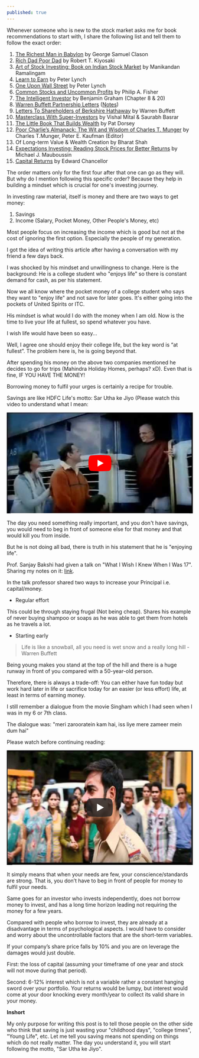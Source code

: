 ```yaml
---
published: true
---
```

Whenever someone who is new to the stock market asks me for book recommendations to start with, I share the following list and tell them to follow the exact order:

1. [The Richest Man in Babylon](https://www.amazon.in/gp/product/9388423399/ref=as_li_tl?ie=UTF8&camp=3638&creative=24630&creativeASIN=9388423399&linkCode=as2&tag=arjunbadola-21&linkId=4ee89b7a5b1c482e2ee0ec4cf1aa5991) by George Samuel Clason
2. [Rich Dad Poor Dad](https://www.amazon.in/gp/product/1612680194/ref=as_li_tl?ie=UTF8&camp=3638&creative=24630&creativeASIN=1612680194&linkCode=as2&tag=arjunbadola-21&linkId=a1b21d4d75f40bd523e4e7fe29f960d0) by Robert T. Kiyosaki
3. [Art of Stock Investing: Book on Indian Stock Market](https://www.amazon.in/gp/product/B0755L93RW/ref=as_li_tl?ie=UTF8&camp=3638&creative=24630&creativeASIN=B0755L93RW&linkCode=as2&tag=arjunbadola-21&linkId=50f43971ca3d47f475e656efb178fc27) by Manikandan Ramalingam
4. [Learn to Earn](https://www.amazon.in/gp/product/0684811634/ref=as_li_tl?ie=UTF8&camp=3638&creative=24630&creativeASIN=0684811634&linkCode=as2&tag=arjunbadola-21&linkId=fa022581e97178a293ee67fe2e7c283c) by Peter Lynch
5. [One Upon Wall Street](https://www.amazon.in/gp/product/0743200403/ref=as_li_tl?ie=UTF8&camp=3638&creative=24630&creativeASIN=0743200403&linkCode=as2&tag=arjunbadola-21&linkId=079adc7b214254217c9f7ffed320efaf) by Peter Lynch
6. [Common Stocks and Uncommon Profits](https://www.amazon.in/gp/product/B00XCC5Y0O/ref=as_li_tl?ie=UTF8&camp=3638&creative=24630&creativeASIN=B00XCC5Y0O&linkCode=as2&tag=arjunbadola-21&linkId=3cf94439685a7043b0ab4e6ed13121f3) by Philip A. Fisher
7. [The Intelligent Investor](https://www.amazon.in/gp/product/0062312685/ref=as_li_tl?ie=UTF8&camp=3638&creative=24630&creativeASIN=0062312685&linkCode=as2&tag=arjunbadola-21&linkId=7331a4efc334a161018268929b3d9895) by Benjamin Graham (Chapter 8 & 20)
8. [Warren Buffett Partnership Letters](http://csinvesting.org/wp-content/uploads/2012/05/complete_buffett_partnership_letters-1957-70_in-sections.pdf) ([Notes](https://twitter.com/badola_arjun/status/1319278098370625540?ref_src=twsrc%5Etfw%7Ctwcamp%5Etweetembed&ref_url=notion%3A%2F%2Fwww.notion.so%2Farjunbadola%2FICICI-Securities-92678b1afbcd49a5ab5cd7a58a79f9df))
9. [Letters To Shareholders of Berkshire Hathaway](https://www.berkshirehathaway.com/letters/letters.html) by Warren Buffett
10. [Masterclass With Super-Investors](https://www.amazon.in/gp/product/9388304187/ref=as_li_tl?ie=UTF8&camp=3638&creative=24630&creativeASIN=9388304187&linkCode=as2&tag=arjunbadola-21&linkId=82df33c951165bc170f1b2b664059579) by Vishal Mital & Saurabh Basrar
11. [The Little Book That Builds Wealth](https://www.amazon.in/gp/product/047022651X/ref=as_li_tl?ie=UTF8&camp=3638&creative=24630&creativeASIN=047022651X&linkCode=as2&tag=arjunbadola-21&linkId=000479d6578082915c8b1251f409d23c) by Pat Dorsey
12. [Poor Charlie’s Almanack: The Wit and Wisdom of Charles T. Munger](https://www.amazon.in/gp/product/1578645018/ref=as_li_tl?ie=UTF8&camp=3638&creative=24630&creativeASIN=1578645018&linkCode=as2&tag=arjunbadola-21&linkId=05c06b4db3305339cd2a017330d5beae) by Charles T.Munger, Peter E. Kaufman (Editor)
13. Of Long-term Value & Wealth Creation by Bharat Shah
14. [Expectations Investing: Reading Stock Prices for Better Returns](https://www.amazon.in/gp/product/B01J0FP7JE/ref=as_li_tl?ie=UTF8&camp=3638&creative=24630&creativeASIN=B01J0FP7JE&linkCode=as2&tag=arjunbadola-21&linkId=bb57a018f9cdc447374611cb32c92335) by Michael J. Mauboussin
15. [Capital Returns](https://www.amazon.in/Capital-Returns-Edward-Chancellor/dp/1349959022/ref=sr_1_3?crid=1Q0OH5QCTIQXT&keywords=Edward+Chancellor&qid=1646199385&sprefix=edward+chancellor%2Caps%2C490&sr=8-3) by Edward Chancellor

The order matters only for the first four after that one can go as they will. But why do I mention following this specific order? Because they help in building a mindset which is crucial for one's investing journey.

In investing raw material, itself is money and there are two ways to get money:
1. Savings
2. Income (Salary, Pocket Money, Other People's Money, etc)

Most people focus on increasing the income which is good but not at the cost of ignoring the first option. Especially the people of my generation.

I got the idea of writing this article after having a conversation with my friend a few days back.

I was shocked by his mindset and unwillingness to change. Here is the background:
He is a college student who "enjoys life" so there is constant demand for cash, as per his statement.

Now we all know where the pocket money of a college student who says they want to "enjoy life" and not save for later goes. It's either going into the pockets of United Spirits or ITC.

His mindset is what would I do with the money when I am old. Now is the time to live your life at fullest, so spend whatever you have.

I wish life would have been so easy...

Well, I agree one should enjoy their college life, but the key word is “at fullest”. The problem here is, he is going beyond that.

After spending his money on the above two companies mentioned he decides to go for trips (Mahindra Holiday Homes, perhaps? xD). Even that is fine, IF YOU HAVE THE MONEY!

Borrowing money to fulfil your urges is certainly a recipe for trouble.

Savings are like HDFC Life's motto: Sar Utha ke Jiyo (Please watch this video to understand what I mean:

[![saruthakejiyo](/assets/saruthakejiyo.PNG)](https://www.youtube.com/watch?v=ui9GPNYpvVc)

The day you need something really important, and you don't have savings, you would need to beg in front of someone else for that money and that would kill you from inside.

But he is not doing all bad, there is truth in his statement that he is "enjoying life".

Prof. Sanjay Bakshi had given a talk on "What I Wish I Knew When I Was 17". Sharing my notes on it: [link](https://twitter.com/badola_arjun/status/1353260875872923649).

In the talk professor shared two ways to increase your Principal i.e. capital/money.

- Regular effort

This could be through staying frugal (Not being cheap). Shares his example of never buying shampoo or soaps as he was able to get them from hotels as he travels a lot.

- Starting early

> Life is like a snowball, all you need is wet snow and a really long hill - Warren Buffett

Being young makes you stand at the top of the hill and there is a huge runway in front of you compared with a 50-year-old person.

Therefore, there is always a trade-off: You can either have fun today but work hard later in life or sacrifice today for an easier (or less effort) life, at least in terms of earning money.

I still remember a dialogue from the movie Singham which I had seen when I was in my 6 or 7th class.

The dialogue was: "meri zarooratein kam hai, iss liye mere zameer mein dum hai"

Please watch before continuing reading:

[![singham](/assets/singham.PNG)](https://www.youtube.com/watch?v=mK6rc84fFLc)

It simply means that when your needs are few, your conscience/standards are strong. That is, you don’t have to beg in front of people for money to fulfil your needs.

Same goes for an investor who invests independently, does not borrow money to invest, and has a long time horizon leading not requiring the money for a few years.

Compared with people who borrow to invest, they are already at a disadvantage in terms of psychological aspects. I would have to consider and worry about the uncontrollable factors that are the short-term variables.

If your company’s share price falls by 10% and you are on leverage the damages would just double.

First: the loss of capital (assuming your timeframe of one year and stock will not move during that period). 

Second: 6-12% interest which is not a variable rather a constant hanging sword over your portfolio. Your returns would be lumpy, but interest would come at your door knocking every month/year to collect its valid share in your money.

**Inshort**

My only purpose for writing this post is to tell those people on the other side who think that saving is just wasting your "childhood days", "college times", "Young Life", etc. Let me tell you saving means not spending on things which do not really matter. The day you understand it, you will start following the motto, "Sar Utha ke Jiyo".
